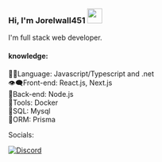 ### Hi, I'm Jorelwall451 <img src="https://media.giphy.com/media/hvRJCLFzcasrR4ia7z/giphy.gif" width="30" >

I'm full stack web developer.

#### knowledge:

👨‍💻Language: Javascript/Typescript and .net   
👁‍🗨Front-end: React.js, Next.js   
🔧Back-end: Node.js   
🔧Tools: Docker   
📅SQL: Mysql   
📅ORM: Prisma   

Socials: 

<a href="https://discord.com/users/1085330067598622743">
  <img     src="https://camo.githubusercontent.com/9c1f6abe034a366f0b32065ddd7016cfa744156cb1dfd111f9921ff04d9b21b5/68747470733a2f2f696d672e736869656c64732e696f2f62616467652f446973636f72642d2532333732383944412e7376673f6c6f676f3d646973636f7264266c6f676f436f6c6f723d7768697465" alt="Discord" data-canonical-src="https://img.shields.io/badge/Discord-%237289DA.svg?logo=discord&amp;logoColor=white" style="max-width: 100%;">
</a>
